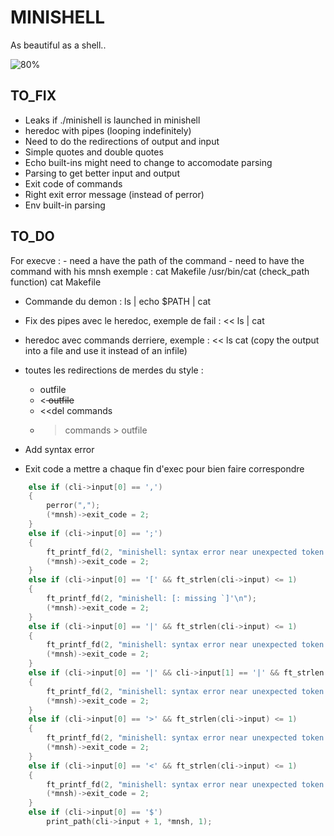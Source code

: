 # MINISHELL

As beautiful as a shell..

![80%](https://progress-bar.dev/80)

## TO_FIX
- Leaks if ./minishell is launched in minishell
- heredoc with pipes (looping indefinitely)
- Need to do the redirections of output and input
- Simple quotes and double quotes
- Echo built-ins might need to change to accomodate parsing
- Parsing to get better input and output
- Exit code of commands
- Right exit error message (instead of perror)
- Env built-in parsing

## TO_DO

For execve :
    - need a have the path of the command
    - need to have the command with his mnsh
exemple : cat Makefile
    /usr/bin/cat (check_path function)
    cat Makefile

- Commande du demon : ls | echo $PATH | cat
- Fix des pipes avec le heredoc, exemple de fail : << ls | cat
- heredoc avec commands derriere, exemple : << ls cat (copy the output into a file and use it instead of an infile)
- toutes les redirections de merdes du style : 
    - <infile commands > outfile
    - <<del commands > outfile
    - <<del commands
    - >commands > outfile

- Add syntax error
- Exit code a mettre a chaque fin d'exec pour bien faire correspondre

```c
	else if (cli->input[0] == ',')
	{
		perror(",");
		(*mnsh)->exit_code = 2;
	}
	else if (cli->input[0] == ';')
	{
		ft_printf_fd(2, "minishell: syntax error near unexpected token `;'\n");
		(*mnsh)->exit_code = 2;
	}
	else if (cli->input[0] == '[' && ft_strlen(cli->input) <= 1)
	{
		ft_printf_fd(2, "minishell: [: missing `]'\n");
		(*mnsh)->exit_code = 2;
	}
	else if (cli->input[0] == '|' && ft_strlen(cli->input) <= 1)
	{
		ft_printf_fd(2, "minishell: syntax error near unexpected token `|'\n");
		(*mnsh)->exit_code = 2;
	}
	else if (cli->input[0] == '|' && cli->input[1] == '|' && ft_strlen(cli->input) <= 2)
	{
		ft_printf_fd(2, "minishell: syntax error near unexpected token `||'\n");
		(*mnsh)->exit_code = 2;
	}
	else if (cli->input[0] == '>' && ft_strlen(cli->input) <= 1)
	{
		ft_printf_fd(2, "minishell: syntax error near unexpected token `newline' `<'\n");
		(*mnsh)->exit_code = 2;
	}
	else if (cli->input[0] == '<' && ft_strlen(cli->input) <= 1)
	{
		ft_printf_fd(2, "minishell: syntax error near unexpected token `newline' `<'\n");
		(*mnsh)->exit_code = 2;
	}
	else if (cli->input[0] == '$')
		print_path(cli->input + 1, *mnsh, 1);
```